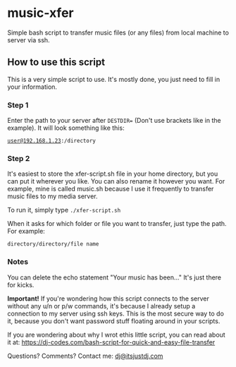 # music-xfer
Simple bash script to transfer music files (or any files) from local machine to server via ssh.

## How to use this script
This is a very simple script to use. It's mostly done, you just need to fill in your information.

### Step 1
Enter the path to your server after <code>DESTDIR=</code> (Don't use brackets like in the example). It will look something like this:

<code>user@192.168.1.23:/directory</code>

### Step 2
It's easiest to store the xfer-script.sh file in your home directory, but you can put it wherever you like. You can also rename it however you want. For example, mine is called music.sh because I use it frequently to transfer music files to my media server.

To run it, simply type <code>./xfer-script.sh</code>

When it asks for which folder or file you want to transfer, just type the path. For example:

<code>directory/directory/file name</code>

### Notes
You can delete the echo statement "Your music has been..." It's just there for kicks.

<b>Important!</b>
If you're wondering how this script connects to the server without any u/n or p/w commands, it's because I already setup a connection to my server using ssh keys. This is the most secure way to do it, because you don't want password stuff floating around in your scripts.

If you are wondering about why I wrot ethis little script, you can read about it at: https://dj-codes.com/bash-script-for-quick-and-easy-file-transfer


Questions? Comments? Contact me: dj@itsjustdj.com
